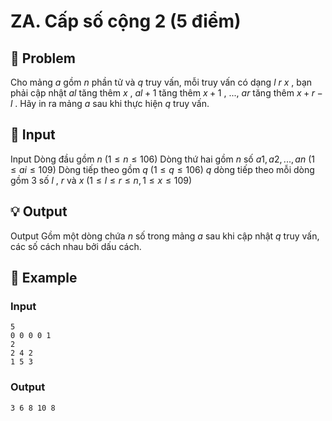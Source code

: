 # ZA. Cấp số cộng 2 (5 điểm)

## 📖 Problem

Cho mảng
$a$
gồm
$n$
phần tử và
$q$
truy vấn, mỗi truy vấn có dạng
$l$
$r$
$x$
, bạn phải cập nhật
$al$
tăng thêm
$x$
,
$al+ 1$
tăng thêm
$x+ 1$
, ...,
$ar$
tăng thêm
$x+r-l$
.
Hãy in ra mảng
$a$
sau khi thực hiện
$q$
truy vấn.


## 🧩 Input

Input
Dòng đầu gồm
$n$
$(1 ≤n≤ 106)$
Dòng thứ hai gồm
$n$
số
$a1,a2, ...,an$
$(1 ≤ai≤ 109)$
Dòng tiếp theo gồm
$q$
$(1 ≤q≤ 106)$
$q$
dòng tiếp theo mỗi dòng gồm
$3$
số
$l$
,
$r$
và
$x$
$(1 ≤l≤r≤n, 1 ≤x≤ 109)$


## 💡 Output

Output
Gồm một dòng chứa
$n$
số trong mảng
$a$
sau khi cập nhật
$q$
truy vấn, các số cách nhau bởi dấu cách.


## 🧠 Example

### Input

```text
5
0 0 0 0 1
2
2 4 2
1 5 3
```

### Output

```text
3 6 8 10 8
```


